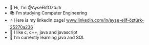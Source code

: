 - 👋 Hi, I’m @AyseElifOzturk
- 📚 I'm studying Computer Engineering
- ⭐ Here is my linkedin page! www.linkedin.com/in/ayşe-elif-öztürk-25270a236
- 👀 I like c, c++, java and javascript
- 🌱 I’m currently learning java and SQL

<!---
AyseElifOzturk/AyseElifOzturk is a ✨ special ✨ repository because its `README.md` (this file) appears on your GitHub profile.
You can click the Preview link to take a look at your changes.
- 📫 How to reach me ozturk.a.elif@gmail.com
--->
<!---
💞️ I’m looking to collaborate on ...
--->
